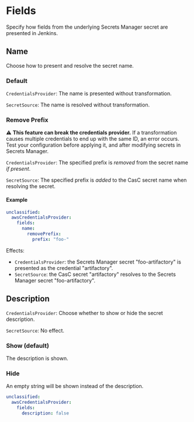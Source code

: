# Fields

Specify how fields from the underlying Secrets Manager secret are presented in Jenkins.

## Name

Choose how to present and resolve the secret name.

### Default

`CredentialsProvider`: The name is presented without transformation.

`SecretSource`: The name is resolved without transformation.

### Remove Prefix

:warning: **This feature can break the credentials provider.** If a transformation causes multiple credentials to end up with the same ID, an error occurs. Test your configuration before applying it, and after modifying secrets in Secrets Manager.

`CredentialsProvider`: The specified prefix is *removed* from the secret name *if present*.

`SecretSource`: The specified prefix is *added* to the CasC secret name when resolving the secret.

#### Example

```yaml
unclassified:
  awsCredentialsProvider:
    fields:
      name:
        removePrefix:
          prefix: "foo-"
```

Effects:

- `CredentialsProvider`: the Secrets Manager secret "foo-artifactory" is presented as the credential "artifactory".
- `SecretSource`: the CasC secret "artifactory" resolves to the Secrets Manager secret "foo-artifactory".

## Description

`CredentialsProvider`: Choose whether to show or hide the secret description.

`SecretSource`: No effect.

### Show (default)

The description is shown.

### Hide

An empty string will be shown instead of the description.

```yaml
unclassified:
  awsCredentialsProvider:
    fields:
      description: false
```